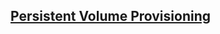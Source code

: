 ## [Persistent Volume Provisioning](https://github.com/kubernetes/examples/tree/master/staging/persistent-volume-provisioning/)
